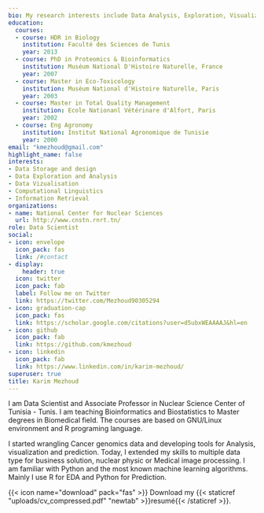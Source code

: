 ```yaml
---
bio: My research interests include Data Analysis, Exploration, Visualization  and Prediction.
education:
  courses:
  - course: HDR in Biology
    institution: Faculté des Sciences de Tunis
    year: 2013
  - course: PhD in Proteomics & Bioinformatics
    institution: Muséum National D'Histoire Naturelle, France
    year: 2007
  - course: Master in Eco-Toxicology
    institution: Muséum National d'Histoire Naturelle, Paris
    year: 2003
  - course: Master in Total Quality Management
    institution: Ecole Nationanl Vétérinare d'Alfort, Paris
    year: 2002
  - course: Eng Agronomy
    institution: Institut National Agronomique de Tunisie
    year: 2000
email: "kmezhoud@gmail.com"
highlight_name: false
interests:
- Data Storage and design
- Data Exploration and Analysis
- Data Vizualisation
- Computational Linguistics
- Information Retrieval
organizations:
- name: National Center for Nuclear Sciences
  url: http://www.cnstn.rnrt.tn/
role: Data Scientist
social:
- icon: envelope
  icon_pack: fas
  link: /#contact
- display:
    header: true
  icon: twitter
  icon_pack: fab
  label: Follow me on Twitter
  link: https://twitter.com/Mezhoud90305294
- icon: graduation-cap
  icon_pack: fas
  link: https://scholar.google.com/citations?user=d5ubxWEAAAAJ&hl=en
- icon: github
  icon_pack: fab
  link: https://github.com/kmezhoud
- icon: linkedin
  icon_pack: fab
  link: https://www.linkedin.com/in/karim-mezhoud/
superuser: true
title: Karim Mezhoud
---
```


I am Data Scientist and Associate Professor in Nuclear Science Center of Tunisia - Tunis. I am teaching Bioinformatics and Biostatistics to Master degrees in Biomedical field. The courses are based on GNU/Linux environment and R programing language. 

I started wrangling Cancer genomics data and developing tools for Analysis, visualization and prediction. Today, I extended my skills to multiple data type for business solution, nuclear physic or Medical image processing. I am familiar with Python and the most known machine learning algorithms. Mainly I use R for EDA and Python for Prediction.

{{< icon name="download" pack="fas" >}} Download my {{< staticref "uploads/cv_compressed.pdf" "newtab" >}}resumé{{< /staticref >}}.
